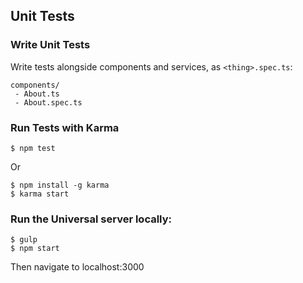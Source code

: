 ## Unit Tests

### Write Unit Tests

Write tests alongside components and services, as `<thing>.spec.ts`:
```
components/
 - About.ts
 - About.spec.ts
```

### Run Tests with Karma
```
$ npm test
```

Or

```
$ npm install -g karma
$ karma start
```

### Run the Universal server locally:

```
$ gulp
$ npm start
```

Then navigate to localhost:3000
